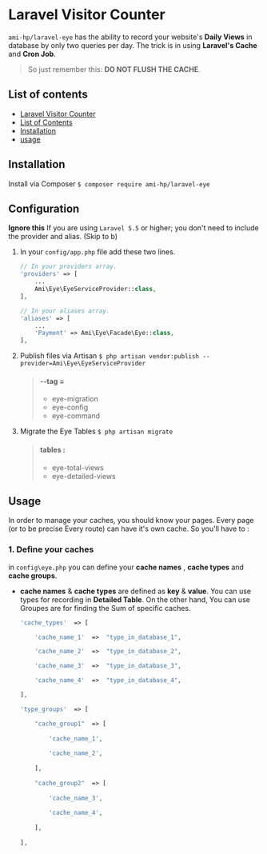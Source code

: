 
# Laravel Visitor Counter
`ami-hp/laravel-eye` has the ability to record your website's **Daily Views** in database by only two queries per day.  The trick is in using **Laravel's Cache** and **Cron Job**.
>  So just remember this: **DO NOT FLUSH THE CACHE**.

## List of contents
- [Laravel Visitor Counter](#laravel-visitor-counter)
- [List of Contents](#list-of-contents)
- [Installation](#Installation)
- [usage](#usage)

## Installation
Install via Composer
`$ composer require ami-hp/laravel-eye`

## Configuration
**Ignore this** If you are using  `Laravel 5.5`  or higher;  you don't need to include the provider and alias. (Skip to b)

1. In your  `config/app.php`  file add these two lines.
	```php
	// In your providers array.
	'providers' => [
	    ...
	    Ami\Eye\EyeServiceProvider::class,
	],

	// In your aliases array.
	'aliases' => [
	    ...
	    'Payment' => Ami\Eye\Facade\Eye::class,
	],
	```
2. Publish files via Artisan
	`$ php artisan vendor:publish --provider=Ami\Eye\EyeServiceProvider`

	> #### --tag =
	> 	- eye-migration
	> 	- eye-config
	> 	- eye-command
3. Migrate the Eye Tables
	`$ php artisan migrate`
	> #### tables :
	> 	- eye-total-views
	> 	- eye-detailed-views
	
## Usage 
In order to manage your caches, you should know your pages. Every page (or to be precise Every route) can have it's own cache. So you'll have to :
### 1. Define your caches
in `config\eye.php` you can define your **cache names** , **cache types** and **cache groups**.
-  **cache names** & **cache types** are defined as **key** & **value**. You can use types for recording in **Detailed Table**. On the other hand, You can use Groupes are for finding the Sum of specific caches.
	
	```php
	'cache_types'  => [
	
		'cache_name_1'  =>  "type_in_database_1",

		'cache_name_2'  =>  "type_in_database_2",

		'cache_name_3'  =>  "type_in_database_3",

		'cache_name_4'  =>  "type_in_database_4",
	
	],
	
	'type_groups'  => [
	
		"cache_group1"  => [
		
			'cache_name_1',
			
			'cache_name_2',
			
		],
		
		"cache_group2"  => [
		
			'cache_name_3',
			
			'cache_name_4',
			
		],
		
	],
	```